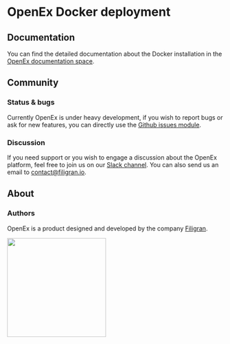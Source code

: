 # OpenEx Docker deployment

## Documentation

You can find the detailed documentation about the Docker installation in the [OpenEx documentation space](https://docs.openex.io/latest/deployment/installation/#using-docker).

## Community

### Status & bugs

Currently OpenEx is under heavy development, if you wish to report bugs or ask for new features, you can directly use the [Github issues module](https://github.com/OpenEx-Platform/opencti/issues).

### Discussion

If you need support or you wish to engage a discussion about the OpenEx platform, feel free to join us on our [Slack channel](https://community.filigran.io). You can also send us an email to contact@filigran.io.

## About

### Authors

OpenEx is a product designed and developed by the company [Filigran](https://filigran.io).

<a href="https://filigran.io" alt="Filigran"><img src="https://www.filigran.io/wp-content/uploads/2022/08/filigran_text_horizontal_dense_margin.png" width="230" /></a>